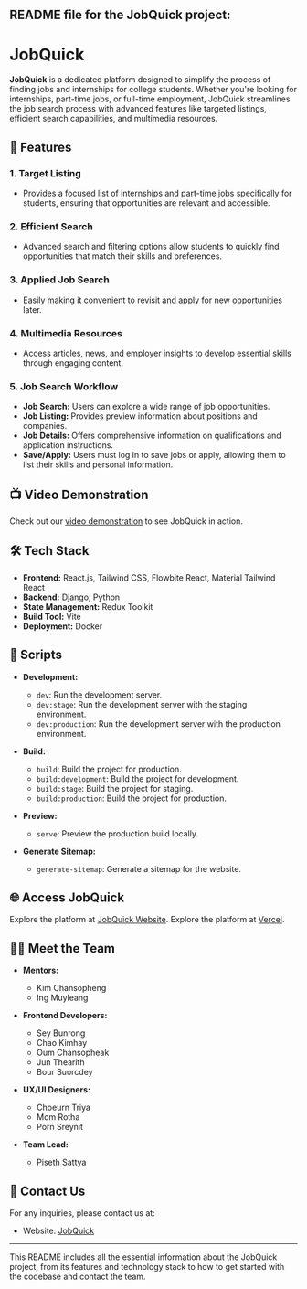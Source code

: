 README file for the JobQuick project:
---

# JobQuick

**JobQuick** is a dedicated platform designed to simplify the process of finding jobs and internships for college students. Whether you're looking for internships, part-time jobs, or full-time employment, JobQuick streamlines the job search process with advanced features like targeted listings, efficient search capabilities, and multimedia resources.

## 🚀 Features

### 1. **Target Listing**
   - Provides a focused list of internships and part-time jobs specifically for students, ensuring that opportunities are relevant and accessible.

### 2. **Efficient Search**
   - Advanced search and filtering options allow students to quickly find opportunities that match their skills and preferences.

### 3. **Applied Job Search**
   - Easily making it convenient to revisit and apply for new opportunities later.

### 4. **Multimedia Resources**
   - Access articles, news, and employer insights to develop essential skills through engaging content.

### 5. **Job Search Workflow**
   - **Job Search:** Users can explore a wide range of job opportunities.
   - **Job Listing:** Provides preview information about positions and companies.
   - **Job Details:** Offers comprehensive information on qualifications and application instructions.
   - **Save/Apply:** Users must log in to save jobs or apply, allowing them to list their skills and personal information.

## 📺 Video Demonstration

Check out our [video demonstration](https://jobquick.techinsights.guru/) to see JobQuick in action.

## 🛠️ Tech Stack

- **Frontend:** React.js, Tailwind CSS, Flowbite React, Material Tailwind React
- **Backend:** Django, Python
- **State Management:** Redux Toolkit
- **Build Tool:** Vite
- **Deployment:** Docker

## 📝 Scripts

- **Development:**
  - `dev`: Run the development server.
  - `dev:stage`: Run the development server with the staging environment.
  - `dev:production`: Run the development server with the production environment.

- **Build:**
  - `build`: Build the project for production.
  - `build:development`: Build the project for development.
  - `build:stage`: Build the project for staging.
  - `build:production`: Build the project for production.

- **Preview:**
  - `serve`: Preview the production build locally.

- **Generate Sitemap:**
  - `generate-sitemap`: Generate a sitemap for the website.

## 🌐 Access JobQuick

Explore the platform at [JobQuick Website](https://jobquick.techinsights.guru/).
Explore the platform at [Vercel](https://jobfinder-eta-dun.vercel.app/).

## 🧑‍💻 Meet the Team

- **Mentors:**
  - Kim Chansopheng
  - Ing Muyleang

- **Frontend Developers:**
  - Sey Bunrong
  - Chao Kimhay
  - Oum Chansopheak
  - Jun Thearith
  - Bour Suorcdey

- **UX/UI Designers:**
  - Choeurn Triya
  - Mom Rotha
  - Porn Sreynit

- **Team Lead:**
  - Piseth Sattya

## 💬 Contact Us

For any inquiries, please contact us at:

- Website: [JobQuick](https://jobquick.techinsights.guru)

---

This README includes all the essential information about the JobQuick project, from its features and technology stack to how to get started with the codebase and contact the team.